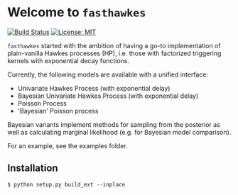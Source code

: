 # Welcome to `fasthawkes`

[![Build Status](https://travis-ci.org/canerturkmen/fasthawkes.svg?branch=master)](https://travis-ci.org/canerturkmen/fasthawkes)
[![License: MIT](https://img.shields.io/badge/License-MIT-yellow.svg)](https://opensource.org/licenses/MIT)

`fasthawkes` started with the ambition of having a go-to implementation of plain-vanilla Hawkes processes (HP), i.e. those
with factorized triggering kernels with exponential decay functions.

Currently, the following models are available with a unified interface:

- Univariate Hawkes Process (with exponential delay)
- Bayesian Univariate Hawkes Process (with exponential delay)
- Poisson Process
- 'Bayesian' Poisson process

Bayesian variants implement methods for sampling from the posterior as well as calculating marginal likelihood (e.g. for
Bayesian model comparison).

For an example, see the examples folder.

## Installation

```
$ python setup.py build_ext --inplace
```
